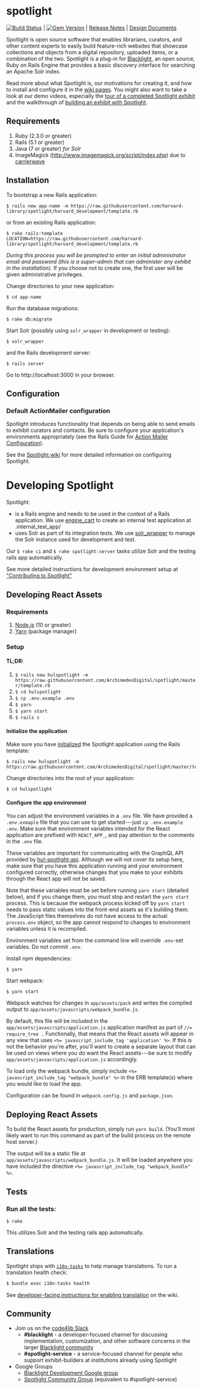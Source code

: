 spotlight
=========

[![Build Status](https://travis-ci.org/projectblacklight/spotlight.png?branch=master)](https://travis-ci.org/projectblacklight/spotlight) | [![Gem Version](https://badge.fury.io/rb/blacklight-spotlight.png)](http://badge.fury.io/rb/blacklight-spotlight) | [Release Notes](https://github.com/projectblacklight/spotlight/releases) | [Design Documents](https://github.com/projectblacklight/spotlight/releases/tag/v0.0.0)

Spotlight is open source software that enables librarians, curators, and other content experts to easily build feature-rich websites that showcase collections and objects from a digital repository, uploaded items, or a combination of the two. Spotlight is a plug-in for [Blacklight](https://github.com/projectblacklight/blacklight), an open source, Ruby on Rails Engine that provides a basic discovery interface for searching an Apache Solr index.

Read more about what Spotlight is, our motivations for creating it, and how to install and configure it in the [wiki pages](https://github.com/projectblacklight/spotlight/wiki). You might also want to take a look at our demo videos, especially the [tour of a completed Spotlight exhibit](https://www.youtube.com/watch?v=_A7vTbbiF4g) and the walkthrough of [building an exhibit with Spotlight](https://www.youtube.com/watch?v=qPJtgajJ4ic).

## Requirements

1. Ruby (2.3.0 or greater)
2. Rails (5.1 or greater)
3. Java (7 or greater) *for Solr*
4. ImageMagick (http://www.imagemagick.org/script/index.php) due to [carrierwave](https://github.com/carrierwaveuploader/carrierwave#adding-versions)

## Installation

To bootstrap a new Rails application:

```
$ rails new app-name -m https://raw.githubusercontent.com/harvard-library/spotlight/harvard_development/template.rb
```

or from an existing Rails application:

```
$ rake rails:template LOCATION=https://raw.githubusercontent.com/harvard-library/spotlight/harvard_development/template.rb
```

*During this process you will be prompted to enter an initial administrator email and password (this is a super-admin that can administer any exhibit in the installation).* If you choose not to create one, the first user will be given administrative privileges.

Change directories to your new application:

```
$ cd app-name
```

Run the database migrations:

```
$ rake db:migrate
```

Start Solr (possibly using `solr_wrapper` in development or testing):

```
$ solr_wrapper
```

and the Rails development server:

```
$ rails server
```

Go to http://localhost:3000 in your browser.

## Configuration

### Default ActionMailer configuration

Spotlight introduces functionality that depends on being able to send emails to exhibit curators and contacts. Be sure to configure your application's environments appropriately (see the Rails Guide for [Action Mailer Configuration](http://guides.rubyonrails.org/action_mailer_basics.html#action-mailer-configuration)).

See the [Spotlight wiki](https://github.com/projectblacklight/spotlight/wiki) for more detailed information on configuring Spotlight.

# Developing Spotlight

Spotlight:

* is a Rails engine and needs to be used in the context of a Rails application. We use [engine_cart](https://github.com/cbeer/engine_cart) to create an internal test application at .internal_test_app/
* uses Solr as part of its integration tests. We use [solr_wrapper](https://github.com/cbeer/solr_wrapper) to manage the Solr instance used for development and test.

Our `$ rake ci` and `$ rake spotlight:server` tasks utilize Solr and the testing rails app automatically.

See more detailed instructions for development environment setup at ["Contributing to Spotlight"](https://github.com/projectblacklight/spotlight/wiki/Contributing-to-Spotlight)

## Developing React Assets

### Requirements

1. [Node.js](https://nodejs.org/en/) (10 or greater)
2. [Yarn](https://yarnpkg.com/en/docs/install) (package manager)

### Setup

#### TL;DR:

1. `$ rails new hulspotlight -m https://raw.githubusercontent.com/ArchimedesDigital/spotlight/master/template.rb`
1. `$ cd hulspotlight`
1. `$ cp .env.example .env`
1. `$ yarn`
1. `$ yarn start`
1. `$ rails s`

#### Initialize the application
Make sure you have [initialized](#installation) the Spotlight
application using the Rails template:

    $ rails new hulspotlight -m https://raw.githubusercontent.com/ArchimedesDigital/spotlight/master/template.rb

Change directories into the root of your application:

    $ cd hulspotlight

#### Configure the app environment
You can adjust the environment variables in a `.env` file.
We have provided a `.env.exmaple` file that you can use to get
started---just `cp .env.example .env`. Make sure that environment
variables intended for the React application are prefixed with
`REACT_APP_`, and pay attention to the comments in the `.env` file.

These variables are important for communicating with the GraphQL
API provided by
[hul-spotlight-api](http://gitlab.archimedes.digital/archimedes/hul-spotlight-api).
Although we will not cover its setup here, make sure that you have
this application running and your environment configured correctly,
otherwise changes that you make to your exhibits through the React
app will not be saved.

Note that these variables must be set before running `yarn start`
(detailed below), and if you change them, you must stop and restart
the `yarn start` process. This is because the webpack process kicked
off by `yarn start` needs to pass static values into the front-end
assets as it's building them. The JavaScript files themselves do
not have access to the actual `process.env` object, so the app
cannot respond to changes to environment variables unless it
is recompiled.

Environment variables set from the command line will override
`.env`-set variables. Do not commit `.env`.

Install npm dependencies:

    $ yarn

Start webpack:

    $ yarn start

Webpack watches for changes in `app/assets/pack` and writes the
compiled output to `app/assets/javascripts/webpack_bundle.js`.

By default, this file will be included in the
`app/assets/javascripts/application.js` application manifest as part
of `//= require_tree .` Functionally, that means that the React assets
will appear in any view that uses `<%= javascript_include_tag
'application' %>`. If this is not the behavior you're after, you'll
want to create a separate layout that can be used on views where you
_do_ want the React assets---be sure to modify
`app/assets/javsacripts/application.js` accordingly.

To load only the webpack bundle, simply include `<%=
javascript_include_tag "webpack_bundle" %>` in the ERB template(s)
where you would like to load the app.

Configuration can be found in `webpack.config.js` and
`package.json`.

## Deploying React Assets

To build the React assets for production, simply run `yarn
build`. (You'll most likely want to run this command as part of the
build process on the remote host server.)

The output will be a static file at
`app/assets/javascripts/webpack_bundle.js`. It will be loaded anywhere
you have included the directive `<%= javascript_include_tag
"webpack_bundle" %>`.

## Tests

### Run all the tests:

```
$ rake
```

This utilizes Solr and the testing rails app automatically.

## Translations

Spotlight ships with [`i18n-tasks`](https://github.com/glebm/i18n-tasks) to help manage translations. To run a translation health check:

```sh
$ bundle exec i18n-tasks health
```

See [developer-facing instructions for enabling translation](https://github.com/projectblacklight/spotlight/wiki/Translations) on the wiki.

## Community


- Join us on the [code4lib Slack](https://code4lib.org/irc)
  - **#blacklight** - a developer-focused channel for discussing implementation, customization, and other software concerns in the larger [Blacklight community](http://projectblacklight.org/)
  - **#spotlight-service** - a service-focused channel for people who support exhibit-builders at institutions already using Spotlight
- Google Groups
  - [Blacklight Development Google group](https://groups.google.com/forum/#!forum/blacklight-development)
  - [Spotlight Community Group](https://groups.google.com/forum/#!forum/spotlight-community) (equivalent to #spotlight-service)
